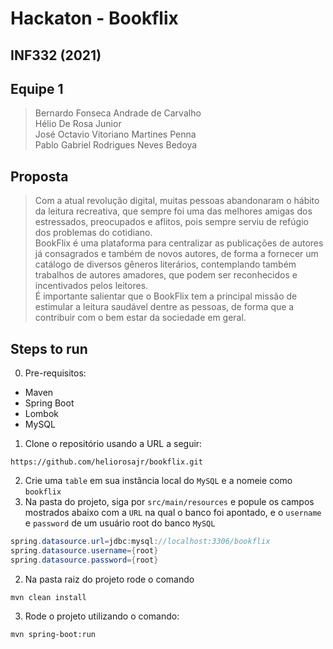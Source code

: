 # Hackaton - Bookflix
## INF332 (2021)

## Equipe 1
> Bernardo Fonseca Andrade de Carvalho <br>
> Hélio De Rosa Junior <br>
> José Octavio Vitoriano Martines Penna <br>
> Pablo Gabriel Rodrigues Neves Bedoya <br>

## Proposta

> Com a atual revolução digital, muitas pessoas abandonaram o hábito da leitura recreativa, que sempre foi uma das melhores amigas dos estressados, preocupados e aflitos, pois sempre serviu de refúgio dos problemas do cotidiano. <br>
> BookFlix é uma plataforma para centralizar as publicações de autores já consagrados e também de novos autores, de forma a fornecer um catálogo de diversos gêneros literários, contemplando também trabalhos de autores amadores, que podem ser reconhecidos e incentivados pelos leitores. <br>
> É importante salientar que o BookFlix tem a principal missão de estimular a leitura saudável dentre as pessoas, de forma que a contribuir com o bem estar da sociedade em geral. <br>

## Steps to run
0. Pre-requisitos:
- Maven
- Spring Boot
- Lombok
- MySQL

1. Clone o repositório usando a URL a seguir: 
~~~
https://github.com/heliorosajr/bookflix.git
~~~
2. Crie uma `table` em sua instância local do `MySQL` e a nomeie como `bookflix`
3. Na pasta do projeto, siga por `src/main/resources` e popule os campos mostrados abaixo com a `URL` na qual o banco foi apontado, e o `username` e `password` de um usuário root do banco `MySQL`
~~~java
spring.datasource.url=jdbc:mysql://localhost:3306/bookflix
spring.datasource.username={root}
spring.datasource.password={root}
~~~
2. Na pasta raiz do projeto rode o comando 
~~~
mvn clean install
~~~
3. Rode o projeto utilizando o comando:
~~~
mvn spring-boot:run
~~~